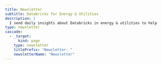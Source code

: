 ```yaml
---
title: Newsletter
subtitle: Databricks for Energy & Utilities
description: |
  I send daily insights about Databricks in energy & utilities to help you *Spark* innovation in your data projects.
type: newsletter
cascade:
  - _target:
      kind: page
    type: newsletter
    titlePrefix: "Newsletter: "
    newsletterName: "Newsletter"
---
```

